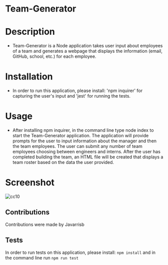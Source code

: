 # Team-Generator

# Description
- Team-Generator is a Node application takes user input about employees of a team and generates a webpage that displays the information (email, GitHub, school, etc.) for each employee.

# Installation
- In order to run this application, please install: 'npm inquirer' for capturing the user's input and 'jest' for running the tests.

# Usage 
- After installing npm inquirer, in the command line type node index to start the Team-Generator application. The application will provide prompts for the user to input information about the manager and then the team employees. The user can submit any number of team employees choosing between engineers and interns. After the user has completed building the team, an HTML file will be created that displays a team roster based on the data the user provided.

# Screenshot 

![cc10](https://user-images.githubusercontent.com/89273544/146691995-069d305f-de77-47aa-bfcb-8aa85b8555d5.png)

 ## Contributions

  Contributions were made by Javarrisb <br />

  ## Tests 

  In order to run tests on this application, please install:
    ```
    npm install
    ```
    and in the command line run `npm run test` <br />
